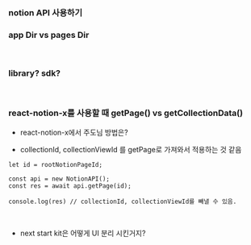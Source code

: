 ### notion API 사용하기

### app Dir vs pages Dir

<br>

### library? sdk?

<br>

### react-notion-x를 사용할 때 getPage() vs getCollectionData()

- react-notion-x에서 주도님 방법은?

- collectionId, collectionViewId 를 getPage로 가져와서 적용하는 것 같음

```TSX
let id = rootNotionPageId;

const api = new NotionAPI();
const res = await api.getPage(id);

console.log(res) // collectionId, collectionViewId를 빼낼 수 있음.
```

<br>

- next start kit은 어떻게 UI 분리 시킨거지?
